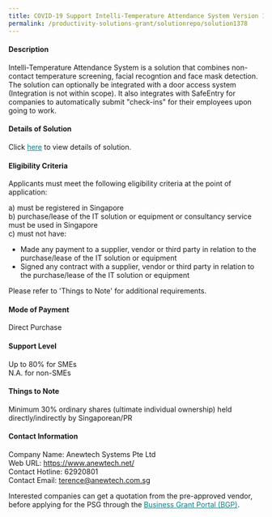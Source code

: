 ```yaml
---
title: COVID-19 Support Intelli-Temperature Attendance System Version 1.0.3-Package C (On-Premise - 3 units)
permalink: /productivity-solutions-grant/solutionrepo/solution1378
---
```


#### Description

Intelli-Temperature Attendance System is a solution that combines non-contact temperature screening, facial recogntion and face mask detection. The solution can optionally be integrated with a door access system (Integration is not within scope). It also integrates with SafeEntry for companies to automatically submit "check-ins" for their employees upon going to work.

#### Details of Solution

Click <a href='https://govassist.gobusiness.gov.sg/images/psg/Desensitised_Anewtech_Systems_Annex_3_Part_3.pdf' style='color:#037e8a'>here</a> to view details of solution.

#### Eligibility Criteria

Applicants must meet the following eligibility criteria at the point of application:

a) must be registered in Singapore <br>
b) purchase/lease of the IT solution or equipment or consultancy service must be used in Singapore <br>
c) must not have:
- Made any payment to a supplier, vendor or third party in relation to the purchase/lease of the IT solution or equipment
- Signed any contract with a supplier, vendor or third party in relation to the purchase/lease of the IT solution or equipment

Please refer to 'Things to Note' for additional requirements.

#### Mode of Payment
Direct Purchase

#### Support Level
Up to 80% for SMEs <br>
N.A. for non-SMEs

#### Things to Note
Minimum 30% ordinary shares (ultimate individual ownership) held directly/indirectly by Singaporean/PR

#### Contact Information
Company Name: Anewtech Systems Pte Ltd<br>Web URL: https://www.anewtech.net/<br>Contact Hotline: 62920801<br>Contact Email: terence@anewtech.com.sg<br>

Interested companies can get a quotation from the pre-approved vendor, before applying for the PSG through the <a target='_blank' style='color:#037e8a' href='https://www.businessgrants.gov.sg/'>Business Grant Portal (BGP)</a>.
